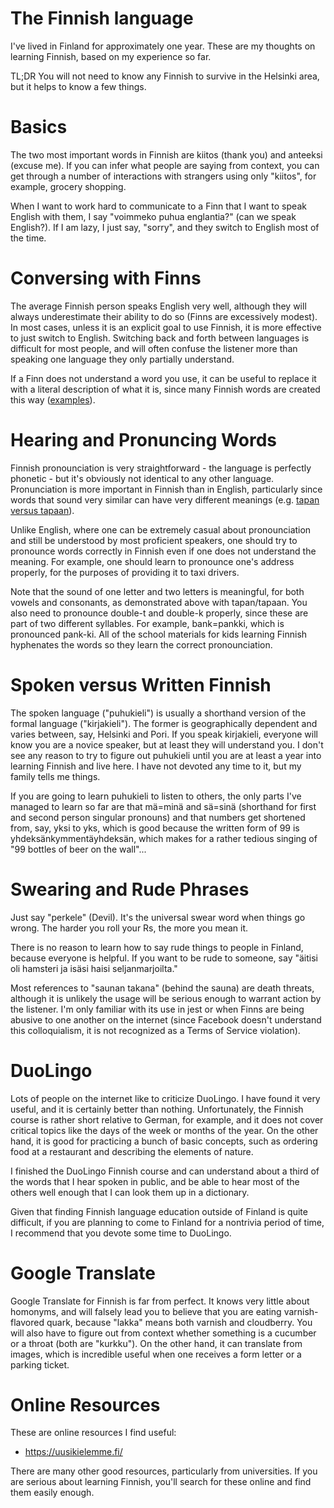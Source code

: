 # The Finnish language

I've lived in Finland for approximately one year.
These are my thoughts on learning Finnish, based on my experience so far.

TL;DR You will not need to know any Finnish to survive in the Helsinki area, but it helps to know a few things.

# Basics

The two most important words in Finnish are kiitos (thank you) and anteeksi (excuse me).
If you can infer what people are saying from context,
you can get through a number of interactions with strangers using only "kiitos",
for example, grocery shopping.

When I want to work hard to communicate to a Finn that I want to speak English with them,
I say "voimmeko puhua englantia?" (can we speak English?).  If I am lazy, I just say, "sorry",
and they switch to English most of the time.

# Conversing with Finns

The average Finnish person speaks English very well, although they will always
underestimate their ability to do so (Finns are excessively modest).
In most cases, unless it is an explicit goal to use Finnish, 
it is more effective to just switch to English.
Switching back and forth between languages is difficult for most people, and will
often confuse the listener more than speaking one language they only partially understand.

If a Finn does not understand a word you use, it can be useful to replace it with a literal
description of what it is, since many Finnish words are created this way
([examples](https://becomingfinnishsite.wordpress.com/2018/08/13/funny-finnish-words-with-literal-translations/)).

# Hearing and Pronuncing Words

Finnish pronounciation is very straightforward - the language is perfectly phonetic - but
it's obviously not identical to any other language.
Pronunciation is more important in Finnish than in English, particularly since 
words that sound very similar can have very different meanings
(e.g. [tapan versus tapaan](https://www.finnishpod101.com/blog/2020/12/11/common-finnish-mistakes/)).

Unlike English, where one can be extremely casual about pronounciation and still be understood
by most proficient speakers, one should try to pronounce words correctly in Finnish
even if one does not understand the meaning.
For example, one should learn to pronounce one's address properly, for the purposes of providing
it to taxi drivers.

Note that the sound of one letter and two letters is meaningful, for both vowels and consonants,
as demonstrated above with tapan/tapaan.
You also need to pronounce double-t and double-k properly, 
since these are part of two different syllables.
For example, bank=pankki, which is pronounced pank-ki.
All of the school materials for kids learning Finnish hyphenates the words so they learn the
correct pronounciation.

# Spoken versus Written Finnish

The spoken language ("puhukieli") is usually a shorthand version of the
formal language ("kirjakieli").  The former is geographically dependent and
varies between, say, Helsinki and Pori.
If you speak kirjakieli, everyone will know you are a novice speaker, but
at least they will understand you.  I don't see any reason to try to figure out
puhukieli until you are at least a year into learning Finnish and live here.
I have not devoted any time to it, but my family tells me things.

If you are going to learn puhukieli to listen to others, the only parts I've managed
to learn so far are that mä=minä and sä=sinä (shorthand for first and second person
singular pronouns) and that numbers get shortened from, say, yksi to yks, which
is good because the written form of 99 is yhdeksänkymmentäyhdeksän, which makes for a
rather tedious singing of "99 bottles of beer on the wall"...

# Swearing and Rude Phrases

Just say "perkele" (Devil).  It's the universal swear word when things go wrong.
The harder you roll your Rs, the more you mean it.

There is no reason to learn how to say rude things to people in Finland, because
everyone is helpful.  If you want to be rude to someone, say
"äitisi oli hamsteri ja isäsi haisi seljanmarjoilta."

Most references to "saunan takana" (behind the sauna) are death threats, although
it is unlikely the usage will be serious enough to warrant action by the listener.
I'm only familiar with its use in jest or when Finns are being abusive to one another on the internet
(since Facebook doesn't understand this colloquialism, it is not recognized as a Terms of Service violation).

# DuoLingo

Lots of people on the internet like to criticize DuoLingo.
I have found it very useful, and it is certainly better than nothing.
Unfortunately, the Finnish course is rather short relative to German, for example,
and it does not cover critical topics like the days of the week or months of the year.
On the other hand, it is good for practicing a bunch of basic concepts, such as
ordering food at a restaurant and describing the elements of nature.

I finished the DuoLingo Finnish course and can understand about a third of the words
that I hear spoken in public, and be able to hear most of the others well enough that
I can look them up in a dictionary.

Given that finding Finnish language education outside of Finland is quite difficult,
if you are planning to come to Finland for a nontrivia period of time, I recommend that 
you devote some time to DuoLingo.

# Google Translate

Google Translate for Finnish is far from perfect.
It knows very little about homonyms, and will falsely lead you to believe that
you are eating varnish-flavored quark, because "lakka" means both varnish and cloudberry.
You will also have to figure out from context whether something is a cucumber or a throat
(both are "kurkku").
On the other hand, it can translate from images, which is incredible useful when one 
receives a form letter or a parking ticket.

# Online Resources

These are online resources I find useful:
* https://uusikielemme.fi/

There are many other good resources, particularly from universities.
If you are serious about learning Finnish, you'll search for these online and find them easily enough.

